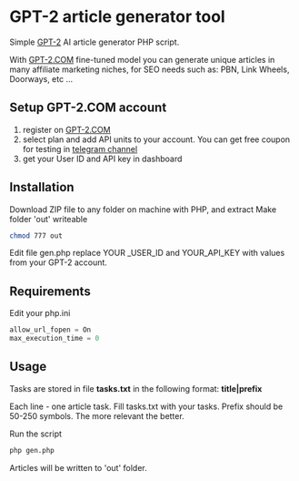 # GPT-2 article generator tool
Simple [GPT-2](https://gpt-2.com) AI article generator PHP script.

With [GPT-2.COM](https://gpt-2.com) fine-tuned model you can generate unique articles in many affiliate marketing niches, for SEO needs such as: PBN, Link Wheels, Doorways, etc ... 

## Setup GPT-2.COM account
1. register on [GPT-2.COM](https://gpt-2.com)
2. select plan and add API units to your account. You can get free coupon for testing in [telegram channel](https://t.me/gpt_2)
3. get your User ID and API key in dashboard


## Installation
Download ZIP file to any folder on machine with PHP, and extract
Make folder 'out' writeable
```bash
chmod 777 out
 ```
Edit file gen.php
replace YOUR _USER_ID and YOUR_API_KEY with values from your GPT-2 account.

## Requirements
Edit your php.ini
```php 
allow_url_fopen = On
max_execution_time = 0
```
## Usage 

Tasks are stored in file **tasks.txt** in the following format:  **title|prefix**

Each line - one article task. Fill tasks.txt with your tasks. Prefix should be 50-250 symbols. The more relevant the better.

Run the script
```bash
php gen.php
 ```
 
Articles will be written to 'out' folder.
